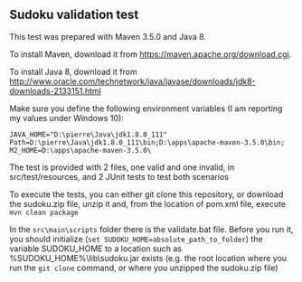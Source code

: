 ## Sudoku validation test

This test was prepared with Maven 3.5.0 and Java 8.

To install Maven, download it from https://maven.apache.org/download.cgi. 


To install Java 8, download it from http://www.oracle.com/technetwork/java/javase/downloads/jdk8-downloads-2133151.html 


Make sure you define the following environment variables (I am reporting my values under Windows 10): 

```
JAVA_HOME="D:\pierre\Java\jdk1.8.0_111"
Path=D:\pierre\Java\jdk1.8.0_111\bin;D:\apps\apache-maven-3.5.0\bin;
M2_HOME=D:\apps\apache-maven-3.5.0\
```


The test is provided with 2 files, one valid and one invalid, in src/test/resources, and 2 JUnit tests to test both scenarios

To execute the tests, you can either git clone this repository, or download the sudoku.zip file, unzip it and, from the location of pom.xml file, execute `mvn clean package`

In the `src\main\scripts` folder there is the validate.bat file. Before you run it, you should initialize (`set SUDOKU_HOME=absolute_path_to_folder`) the variable SUDOKU_HOME to a location such as %SUDOKU_HOME%\lib\sudoku.jar exists (e.g. the root location where you run the `git clone` command, or where you unzipped the sudoku.zip file)
 